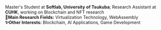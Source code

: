 Master's Student at **Softlab, University of Tsukuba**; Research Assistant at **CUHK**, working on Blockchain and NFT research  
**👀Main Research Fields:** Virtualization Technology, WebAssembly  
**✨Other Interests:** Blockchain, AI Applications, Game Development
